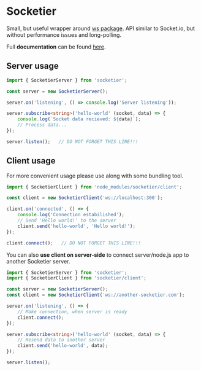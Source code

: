 
# Socketier

Small, but useful wrapper around [ws package](https://www.npmjs.com/package/ws). API similar to Socket.io, but without performance issues and long-polling.

Full **documentation** can be found [here](https://m-bednar.github.io/socketier/).


## Server usage

```typescript
import { SocketierServer } from 'socketier';

const server = new SocketierServer();

server.on('listening', () => console.log('Server listening'));

server.subscribe<string>('hello-world' (socket, data) => {
    console.log(`Socket data recieved: ${data}`);
    // Process data...
});

server.listen();   // DO NOT FORGET THIS LINE!!!
```


## Client usage

For more convenient usage please use along with some bundling tool.

```typescript
import { SocketierClient } from 'node_modules/socketier/client';

const client = new SocketierClient('ws://localhost:300');

client.on('connected', () => {
    console.log('Connection estabilished');
    // Send 'Hello world!' to the server
    client.send('hello-world', 'Hello world!');
});

client.connect();   // DO NOT FORGET THIS LINE!!!
```


You can also **use client on server-side** to connect server/node.js app to another Socketier server.

```typescript
import { SocketierServer } from 'socketier';
import { SocketierClient } from 'socketier/client';

const server = new SocketierServer();
const client = new SocketierClient('ws://another-socketier.com');

server.on('listening', () => {
    // Make connection, when server is ready
    client.connect();
});

server.subscribe<string>('hello-world' (socket, data) => {
    // Resend data to another server
    client.send('hello-world', data);
});

server.listen();
```
